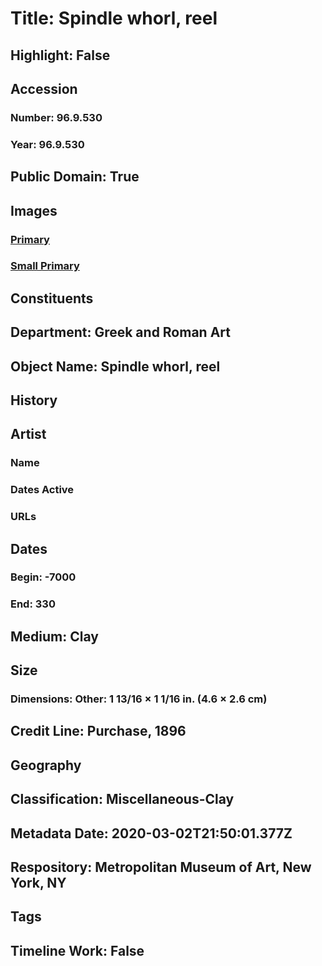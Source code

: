 # Title: Spindle whorl, reel
## Highlight: False
## Accession
### Number: 96.9.530
### Year: 96.9.530
## Public Domain: True
## Images
### [Primary](https://images.metmuseum.org/CRDImages/gr/original/LC-96_9_530.jpg)
### [Small Primary](https://images.metmuseum.org/CRDImages/gr/web-large/LC-96_9_530.jpg)
## Constituents
## Department: Greek and Roman Art
## Object Name: Spindle whorl, reel
## History
## Artist
### Name
### Dates Active
### URLs
## Dates
### Begin: -7000
### End: 330
## Medium: Clay
## Size
### Dimensions: Other: 1 13/16 × 1 1/16 in. (4.6 × 2.6 cm)
## Credit Line: Purchase, 1896
## Geography
## Classification: Miscellaneous-Clay
## Metadata Date: 2020-03-02T21:50:01.377Z
## Respository: Metropolitan Museum of Art, New York, NY
## Tags
## Timeline Work: False